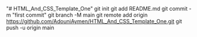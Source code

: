 "# HTML_And_CSS_Template_One"  git init git add README.md git commit -m "first commit" git branch -M main git remote add origin https://github.com/AdouniAymen/HTML_And_CSS_Template_One.git git push -u origin main
